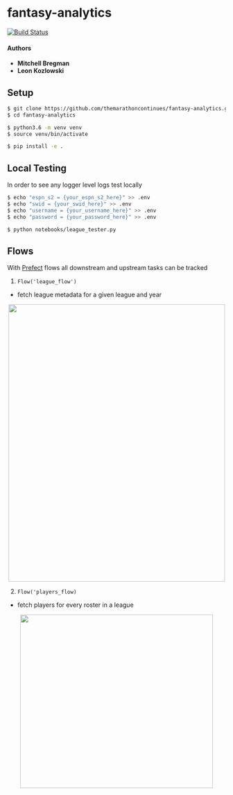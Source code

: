 # fantasy-analytics

[![Build Status](https://travis-ci.com/leonkozlowski/fantasy-analytics.svg?branch=master)](https://travis-ci.com/leonkozlowski/fantasy-analytics)

#### Authors

* **Mitchell Bregman**
* **Leon Kozlowski**

## Setup

```bash
$ git clone https://github.com/themarathoncontinues/fantasy-analytics.git
$ cd fantasy-analytics

$ python3.6 -m venv venv
$ source venv/bin/activate

$ pip install -e .
```

## Local Testing
In order to see any logger level logs test locally

```bash
$ echo "espn_s2 = {your_espn_s2_here}" >> .env
$ echo "swid = {your_swid_here}" >> .env
$ echo "username = {your_username_here}" >> .env
$ echo "password = {your_password_here}" >> .env

$ python notebooks/league_tester.py
```

## Flows
With [Prefect](https://github.com/PrefectHQ/prefect) flows all downstream and upstream tasks can be tracked

1) `Flow('league_flow')`

* fetch league metadata for a given league and year
<p align="center">
  <img width="499", height="639" src="https://imgur.com/JEryNID.png">


2) `Flow('players_flow)`

* fetch players for every roster in a league
<p align="center">
  <img width="443.5", height="400" src="https://imgur.com/yjZVgkT.png">
